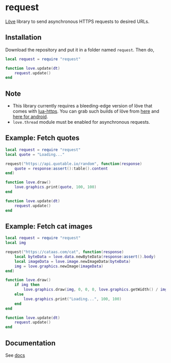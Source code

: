 # request
[Löve](https://love2d.org) library to send asynchronous HTTPS requests to desired URLs.

## Installation
Download the repository and put it in a folder named `request`.
Then do,
```lua
local request = require "request"

function love.update(dt)
	request.update()
end
```

## Note
* This library currently requires a bleeding-edge version of löve that comes with [lua-https](https://github.com/love2d/lua-https).
You can grab such builds of löve from [here](https://github.com/love2d/love/actions/runs/1769672147) and [here for android](https://github.com/FlamingArr/love-android/actions/runs/1803015085).
* `love.thread` module must be enabled for asynchronous requests.

## Example: Fetch quotes
```lua
local request = require "request"
local quote = "Loading..."

request("https://api.quotable.io/random", function(response)
	quote = response:assert():table().content
end)

function love.draw()
	love.graphics.print(quote, 100, 100)
end

function love.update(dt)
	request.update()
end
```
## Example: Fetch cat images
```lua
local request = require "request"
local img

request("https://cataas.com/cat", function(response)
	local byteData = love.data.newByteData(response:assert().body)
	local imageData = love.image.newImageData(byteData)
	img = love.graphics.newImage(imageData)
end)

function love.draw()
	if img then 
		love.graphics.draw(img, 0, 0, 0, love.graphics.getWidth() / img:getWidth(), love.graphics.getHeight() / img:getHeight())
	else
		love.graphics.print("Loading...", 100, 100)
	end
end

function love.update(dt)
	request.update()
end
```

## Documentation
See [docs](docs.md)
